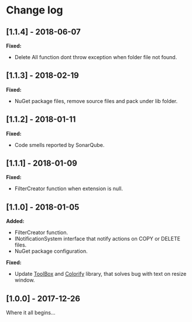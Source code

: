 # Change log

<!-- http://keepachangelog.com/en/0.3.0/ 
Added       for new features.
Changed     for changes in existing functionality.
Deprecated  for once-stable features removed in upcoming releases.
Removed     for deprecated features removed in this release.
Fixed       for any bug fixes.
Security    to invite users to upgrade in case of vulnerabilities.
-->

## [1.1.4] - 2018-06-07

**Fixed:**

* Delete All function dont throw exception when folder file not found.

## [1.1.3] - 2018-02-19

**Fixed:**

* NuGet package files, remove source files and pack under lib folder.

## [1.1.2] - 2018-01-11

**Fixed:**

* Code smells reported by SonarQube.

## [1.1.1] - 2018-01-09

**Fixed:**

* FilterCreator function when extension is null.

## [1.1.0] - 2018-01-05

**Added:**

* FilterCreator function.
* INotificationSystem interface that notify actions on COPY or DELETE files.
* NuGet package configuration.

**Fixed:**

* Update [ToolBox](https://github.com/equiman/toolbox) and [Colorify](https://github.com/equiman/colorify) library, that solves bug with text on resize window.

## [1.0.0] - 2017-12-26

Where it all begins...
